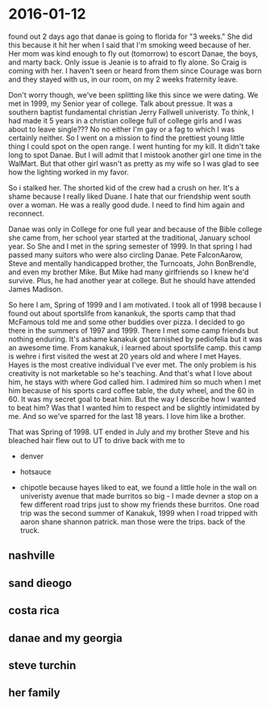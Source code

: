 # 2016-01-12

found out 2 days ago that danae is going to florida for "3 weeks." She did this because it hit her when I said that I'm smoking weed because of her. Her mom was kind enough to fly out (tomorrow) to escort Danae, the boys, and marty back. Only issue is Jeanie is to afraid to fly alone. So Craig is coming with her. I haven't seen or heard from them since Courage was born and they stayed with us, in our room, on my 2 weeks fraternity leave.

Don't worry though, we've been splitting like this since we were dating. We met in 1999, my Senior year of college. Talk about pressue. It was a southern baptist fundamental christian Jerry Fallwell univeristy. To think, I had made it 5 years in a christian college full of college girls and I was about to leave single??? No no either I'm gay or a fag to which I was certainly neither. So I went on a mission to find the prettiest young little thing I could spot on the open range. I went hunting for my kill. It didn't take long to spot Danae. But I will admit that I mistook another girl one time in the WalMart. But that other girl wasn't as pretty as my wife so I was glad to see how the lighting worked in my favor.

So i stalked her. The shorted kid of the crew had a crush on her. It's a shame because I really liked Duane. I hate that our friendship went south over a woman. He was a really good dude. I need to find him again and reconnect.

Danae was only in College for one full year and because of the Bible college she came from, her school year started at the traditional, January school year.
So She and I met in the spring semester of 1999. In that spring I had passed many suitors who were also circling Danae. Pete FalconAarow, Steve and mentally handicapped brother, the Turncoats, John BonBrendle, and even my brother Mike. But Mike had many girlfriends so I knew he'd survive. Plus, he had another year at college. But he should have attended James Madison.

So here I am, Spring of 1999 and I am motivated. I took all of 1998 because I found out about sportslife from kanankuk, the sports camp that thad McFamous told me and some other buddies over pizza. I decided to go there in the summers of 1997 and 1999. There I met some camp friends but nothing enduring. It's ashame kanakuk got tarnished by pediofelia but it was an awesome time. From kanakuk, i learned about sportslife camp. this camp is wehre i first visited the west at 20 years old and where I met Hayes. Hayes is the most creative individual I've ever met. The only problem is his creativity is not marketable so he's teaching. And that's what I love about him, he stays with where God called him. I admired him so much when I met him because of his sports card coffee table, the duty wheel, and the 60 in 60. It was my secret goal to beat him. But the way I describe how I wanted to beat him? Was that I wanted him to respect and be slightly intimidated by me. And so we've sparred for the last 18 years. I love him like a brother.

That was Spring of 1998. UT ended in July and my brother Steve and his bleached hair flew out to UT to drive back with me to 
- denver
- hotsauce

- chipotle
because hayes liked to eat, we found a little hole in the wall on univeristy avenue that made burritos so big - I made devner a stop on a few different road trips just to show my friends these burritos. One road trip was the second summer of Kanakuk, 1999 when I road tripped with aaron shane shannon patrick. man those were the trips. back of the truck.



## nashville

## sand dieogo

## costa rica

## danae and my georgia

## steve turchin

## her family

## 
